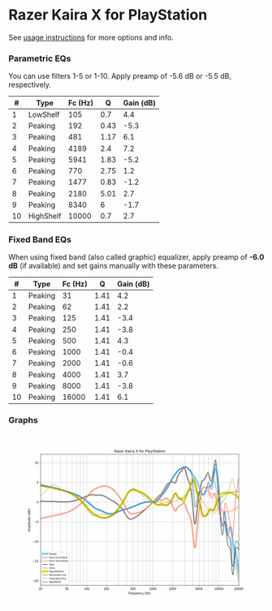 # Razer Kaira X for PlayStation
See [usage instructions](https://github.com/jaakkopasanen/AutoEq#usage) for more options and info.

### Parametric EQs
You can use filters 1-5 or 1-10. Apply preamp of -5.6 dB or -5.5 dB, respectively.

|   # | Type      |   Fc (Hz) |    Q |   Gain (dB) |
|-----|-----------|-----------|------|-------------|
|   1 | LowShelf  |       105 | 0.7  |         4.4 |
|   2 | Peaking   |       192 | 0.43 |        -5.3 |
|   3 | Peaking   |       481 | 1.17 |         6.1 |
|   4 | Peaking   |      4189 | 2.4  |         7.2 |
|   5 | Peaking   |      5941 | 1.83 |        -5.2 |
|   6 | Peaking   |       770 | 2.75 |         1.2 |
|   7 | Peaking   |      1477 | 0.83 |        -1.2 |
|   8 | Peaking   |      2180 | 5.01 |         2.7 |
|   9 | Peaking   |      8340 | 6    |        -1.7 |
|  10 | HighShelf |     10000 | 0.7  |         2.7 |

### Fixed Band EQs
When using fixed band (also called graphic) equalizer, apply preamp of **-6.0 dB** (if available) and set gains manually with these parameters.

|   # | Type    |   Fc (Hz) |    Q |   Gain (dB) |
|-----|---------|-----------|------|-------------|
|   1 | Peaking |        31 | 1.41 |         4.2 |
|   2 | Peaking |        62 | 1.41 |         2.2 |
|   3 | Peaking |       125 | 1.41 |        -3.4 |
|   4 | Peaking |       250 | 1.41 |        -3.8 |
|   5 | Peaking |       500 | 1.41 |         4.3 |
|   6 | Peaking |      1000 | 1.41 |        -0.4 |
|   7 | Peaking |      2000 | 1.41 |        -0.6 |
|   8 | Peaking |      4000 | 1.41 |         3.7 |
|   9 | Peaking |      8000 | 1.41 |        -3.8 |
|  10 | Peaking |     16000 | 1.41 |         6.1 |

### Graphs
![](./Razer%20Kaira%20X%20for%20PlayStation.png)
